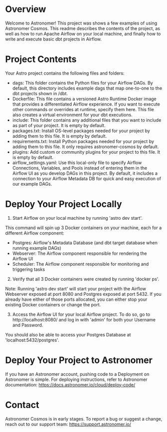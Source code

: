 Overview
========

Welcome to Astronomer! This project was shows a few examples of using Astronomer Cosmos. This readme describes the contents of the project, as well as how to run Apache Airflow on your local machine, and finally how to write and execute basic dbt projects in Airflow. 

Project Contents
================

Your Astro project contains the following files and folders:

- dags: This folder contains the Python files for your Airflow DAGs. By default, this directory includes example dags that map one-to-one to the dbt projects shown in /dbt.
- Dockerfile: This file contains a versioned Astro Runtime Docker image that provides a differentiated Airflow experience. If you want to execute other commands or overrides at runtime, specify them here. This file also creates a virtual environment for your dbt executions.
- include: This folder contains any additional files that you want to include as part of your project. It is empty by default.
- packages.txt: Install OS-level packages needed for your project by adding them to this file. It is empty by default.
- requirements.txt: Install Python packages needed for your project by adding them to this file. It only requires astronomer-cosmos by default.
- plugins: Add custom or community plugins for your project to this file. It is empty by default.
- airflow_settings.yaml: Use this local-only file to specify Airflow Connections, Variables, and Pools instead of entering them in the Airflow UI as you develop DAGs in this project. By default, it includes a connection to your Airflow Metadata DB for quick and easy execution of our example DAGs.

Deploy Your Project Locally
===========================

1. Start Airflow on your local machine by running 'astro dev start'.

This command will spin up 3 Docker containers on your machine, each for a different Airflow component:

- Postgres: Airflow's Metadata Database (and dbt target database when running example DAGs)
- Webserver: The Airflow component responsible for rendering the Airflow UI
- Scheduler: The Airflow component responsible for monitoring and triggering tasks

2. Verify that all 3 Docker containers were created by running 'docker ps'.

Note: Running 'astro dev start' will start your project with the Airflow Webserver exposed at port 8080 and Postgres exposed at port 5432. If you already have either of those ports allocated, you can either stop your existing Docker containers or change the port.

3. Access the Airflow UI for your local Airflow project. To do so, go to http://localhost:8080/ and log in with 'admin' for both your Username and Password.

You should also be able to access your Postgres Database at 'localhost:5432/postgres'.

Deploy Your Project to Astronomer
=================================

If you have an Astronomer account, pushing code to a Deployment on Astronomer is simple. For deploying instructions, refer to Astronomer documentation: https://docs.astronomer.io/cloud/deploy-code/

Contact
=======

Astronomer Cosmos is in early stages. To report a bug or suggest a change, reach out to our support team: https://support.astronomer.io/
